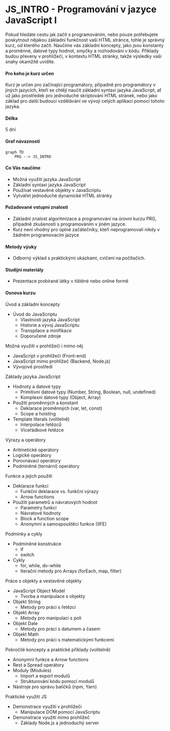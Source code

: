 # JS_INTRO - Programování v jazyce JavaScript I

Pokud hledáte cestu jak začít s programováním, nebo pouze potřebujete poskytnout nějakou základní funkčnost vaší HTML stránce, tohle je správný kurz, od kterého začít. Naučíme vás základní koncepty, jako jsou konstanty a proměnné, datové typy hodnot, smyčky a rozhodování v kódu. Příklady budou převeny v prohlížeči, v kontextu HTML stránky, takže výsledky vaší snahy okamžitě uvidíte.

#### Pro koho je kurz určen

Kurz je určen pro začínající programátory, případně pro programátory v jiných jazycích, kteří se chtějí naučit základní syntaxi jazyka JavaScript, ať už jako prostředek pro jednoduché skriptování HTML stránek, nebo jako základ pro další budoucí vzdělávání ve vývoji celých aplikací pomocí tohoto jazyka.

#### Délka

5 dní

#### Graf návazností

```mermaid
graph TD
    PRG --> JS_INTRO
```

#### Co Vás naučíme

- Možná využití jazyka JavaScript
- Základní syntaxi jazyka JavaScript
- Používat vestavěné objekty v JavaScriptu
- Vytvářet jednoduché dynamické HTML stránky

#### Požadované vstupní znalosti

- Základní znalost algoritmizace a programování na úrovni kurzu PRG, případně zkušenosti s programováním v jiném jazyce.
- Kurz není vhodný pro úplné začátečníky, kteří neprogramovali nikdy v žádném programovacím jazyce

#### Metody výuky

- Odborný výklad s praktickými ukázkami, cvičení na počítačích.

#### Studijní materiály

- Prezentace probírané látky v tištěné nebo online formě

#### Osnova kurzu

Úvod a základní koncepty
- Úvod do JavaScriptu
  - Vlastnosti jazyka JavaScript
  - Historie a vývoj JavaScriptu
  - Transpilace a minifikace
  - Doporučené zdroje
 
Možná využití v prohlížeči i mimo něj
  - JavaScript v prohlížeči (Front-end)
  - JavaScript mimo prohlížeč (Backend, Node.js)
  - Vývojové prostředí

Základy jazyka JavaScript
- Hodnoty a datové typy
  - Primitivní datové typy (Number, String, Boolean, null, undefined)
  - Komplexní datové typy (Object, Array)
- Použití proměnných a konstant
  - Deklarace proměnných (var, let, const)
  - Scope a hoisting
- Template literals (volitelně)
  - Interpolace řetězců
  - Víceřádkové řetězce

Výrazy a operátory
- Aritmetické operátory
- Logické operátory
- Porovnávací operátory
- Podmíněné (ternární) operátory

Funkce a jejich použití
- Deklarace funkcí
  - Funkční deklarace vs. funkční výrazy
  - Arrow functions
- Použití parametrů a návratových hodnot
  - Parametry funkcí
  - Návratové hodnoty
  - Block a function scope
  - Anonymní a samospouštěcí funkce (IIFE)

Podmínky a cykly
- Podmíněné konstrukce
  - if
  - switch
- Cykly
  - for, while, do-while
  - Iterační metody pro Arrays (forEach, map, filter)

Práce s objekty a vestavěné objekty
- JavaScript Object Model
  - Tvorba a manipulace s objekty
- Objekt String
  - Metody pro práci s řetězci
- Objekt Array
  - Metody pro manipulaci s poli
- Objekt Date
  - Metody pro práci s datumem a časem
- Objekt Math
  - Metody pro práci s matematickými funkcemi

Pokročilé koncepty a praktické příklady (volitelně)
- Anonymní funkce a Arrow functions
- Rest a Spread operátory
- Moduly (Modules)
  - Import a export modulů
  - Strukturování kódu pomocí modulů
- Nástroje pro správu balíčků (npm, Yarn)

Praktické využití JS
- Demonstrace využití v prohlížeči
  - Manipulace DOM pomocí JavaScriptu
- Demonstrace využití mimo prohlížeč
  - Základy Node.js a jednoduchý server
